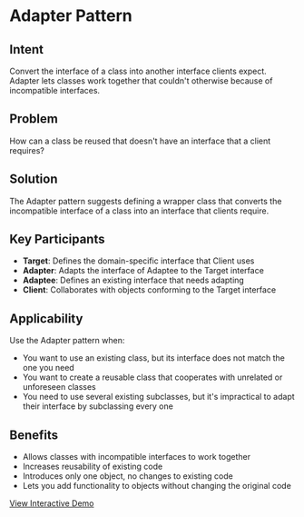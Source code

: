 # Adapter Pattern

## Intent
Convert the interface of a class into another interface clients expect. Adapter lets classes work together that couldn't otherwise because of incompatible interfaces.

## Problem
How can a class be reused that doesn't have an interface that a client requires?

## Solution
The Adapter pattern suggests defining a wrapper class that converts the incompatible interface of a class into an interface that clients require.

## Key Participants
- **Target**: Defines the domain-specific interface that Client uses
- **Adapter**: Adapts the interface of Adaptee to the Target interface
- **Adaptee**: Defines an existing interface that needs adapting
- **Client**: Collaborates with objects conforming to the Target interface

## Applicability
Use the Adapter pattern when:
- You want to use an existing class, but its interface does not match the one you need
- You want to create a reusable class that cooperates with unrelated or unforeseen classes
- You need to use several existing subclasses, but it's impractical to adapt their interface by subclassing every one

## Benefits
- Allows classes with incompatible interfaces to work together
- Increases reusability of existing code
- Introduces only one object, no changes to existing code
- Lets you add functionality to objects without changing the original code

[View Interactive Demo](./index.html)
